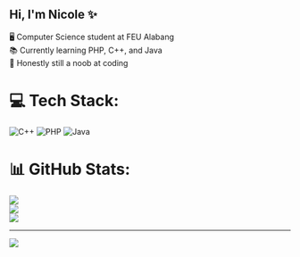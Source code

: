 ## Hi, I'm Nicole ✨ <br>

🖥️ Computer Science student at FEU Alabang <br>
📚 Currently learning PHP, C++, and Java <br>
🫩 Honestly still a noob at coding


# 💻 Tech Stack:
![C++](https://img.shields.io/badge/c++-%2300599C.svg?style=for-the-badge&logo=c%2B%2B&logoColor=white) ![PHP](https://img.shields.io/badge/php-%23777BB4.svg?style=for-the-badge&logo=php&logoColor=white) ![Java](https://img.shields.io/badge/java-%23ED8B00.svg?style=for-the-badge&logo=openjdk&logoColor=white)
# 📊 GitHub Stats:
![](https://github-readme-stats.vercel.app/api?username=nikoolz&theme=rose&hide_border=false&include_all_commits=false&count_private=false)<br/>
![](https://nirzak-streak-stats.vercel.app/?user=nikoolz&theme=rose&hide_border=false)<br/>
![](https://github-readme-stats.vercel.app/api/top-langs/?username=nikoolz&theme=rose&hide_border=false&include_all_commits=false&count_private=false&layout=compact)

---
[![](https://visitcount.itsvg.in/api?id=nikoolz&icon=9&color=10)](https://visitcount.itsvg.in)

<!-- Proudly created with GPRM ( https://gprm.itsvg.in ) -->
